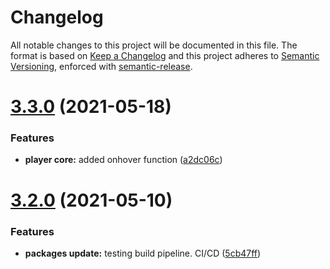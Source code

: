 # Changelog
All notable changes to this project will be documented in this file.
The format is based on [Keep a Changelog](https://keepachangelog.com/en/1.0.0/) and this project adheres to [Semantic Versioning](https://semver.org/spec/v2.0.0.html), enforced with [semantic-release](https://github.com/semantic-release/semantic-release).


# [3.3.0](https://github.com/LottieFiles/lottie-react/compare/v3.2.0...v3.3.0) (2021-05-18)


### Features

* **player core:** added onhover function ([a2dc06c](https://github.com/LottieFiles/lottie-react/commit/a2dc06c1d60535fcd834da45c0611dbdece147ed))

# [3.2.0](https://github.com/LottieFiles/lottie-react/compare/v3.1.4...v3.2.0) (2021-05-10)


### Features

* **packages update:** testing build pipeline. CI/CD ([5cb47ff](https://github.com/LottieFiles/lottie-react/commit/5cb47ff9f6f02873afcbeaf004dbf23ef556ad2c))
